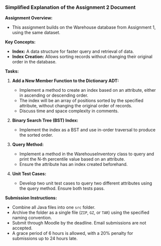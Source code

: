 ### Simplified Explanation of the Assignment 2 Document

**Assignment Overview:**
- This assignment builds on the Warehouse database from Assignment 1, using the same dataset.

**Key Concepts:**
- **Index:** A data structure for faster query and retrieval of data.
- **Index Creation:** Allows sorting records without changing their original order in the database.

**Tasks:**
1. **Add a New Member Function to the Dictionary ADT:**
   - Implement a method to create an index based on an attribute, either in ascending or descending order.
   - The index will be an array of positions sorted by the specified attribute, without changing the original order of records.
   - Discuss time and space complexity in comments.

2. **Binary Search Tree (BST) Index:**
   - Implement the index as a BST and use in-order traversal to produce the sorted order.

3. **Query Method:**
   - Implement a method in the WarehouseInventory class to query and print the N-th percentile value based on an attribute.
   - Ensure the attribute has an index created beforehand.

4. **Unit Test Cases:**
   - Develop two unit test cases to query two different attributes using the query method. Ensure both tests pass.

**Submission Instructions:**
- Combine all Java files into one `src` folder.
- Archive the folder as a single file (`ZIP`, `GZ`, or `TAR`) using the specified naming convention.
- Submit through Moodle by the deadline. Email submissions are not accepted.
- A grace period of 6 hours is allowed, with a 20% penalty for submissions up to 24 hours late.
